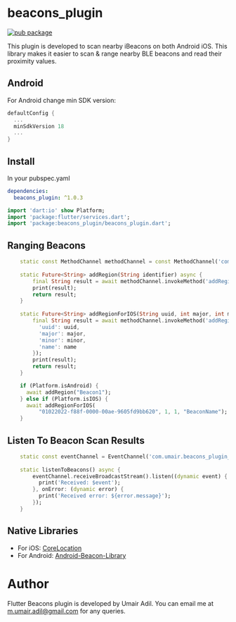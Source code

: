 # beacons_plugin

[![pub package](https://img.shields.io/pub/v/beacons_plugin)](https://pub.dev/packages/beacons_plugin)


This plugin is developed to scan nearby iBeacons on both Android iOS. This library makes it easier to scan & range nearby BLE beacons and read their proximity values.

## Android
For Android change min SDK version:

```groovy
defaultConfig {
  ...
  minSdkVersion 18
  ...
}
```

## Install
In your pubspec.yaml

```yaml
dependencies:
  beacons_plugin: ^1.0.3
```

```dart
import 'dart:io' show Platform;
import 'package:flutter/services.dart';
import 'package:beacons_plugin/beacons_plugin.dart';
```

## Ranging Beacons

```dart
    static const MethodChannel methodChannel = const MethodChannel('com.umair.beacons_plugin_example/beacons_plugin');
    
    static Future<String> addRegion(String identifier) async {
        final String result = await methodChannel.invokeMethod('addRegion', <String, dynamic>{'identifier': identifier});
        print(result);
        return result;
    }
    
    static Future<String> addRegionForIOS(String uuid, int major, int minor, String name) async {
        final String result = await methodChannel.invokeMethod('addRegionForIOS', <String, dynamic>{
          'uuid': uuid,
          'major': major,
          'minor': minor,
          'name': name
        });
        print(result);
        return result;
    }

    if (Platform.isAndroid) {
      await addRegion("Beacon1");
    } else if (Platform.isIOS) {
      await addRegionForIOS(
          "01022022-f88f-0000-00ae-9605fd9bb620", 1, 1, "BeaconName");
    }
```

## Listen To Beacon Scan Results

```dart
    static const eventChannel = EventChannel('com.umair.beacons_plugin_example/beacons_plugin_stream');
    
    static listenToBeacons() async {
        eventChannel.receiveBroadcastStream().listen((dynamic event) {
          print('Received: $event');
        }, onError: (dynamic error) {
          print('Received error: ${error.message}');
        });
    }
```

## Native Libraries

* For iOS: [CoreLocation](https://developer.apple.com/documentation/corelocation/)
* For Android: [Android-Beacon-Library](https://github.com/AltBeacon/android-beacon-library) 

# Author

Flutter Beacons plugin is developed by Umair Adil. You can email me at <m.umair.adil@gmail.com> for any queries.